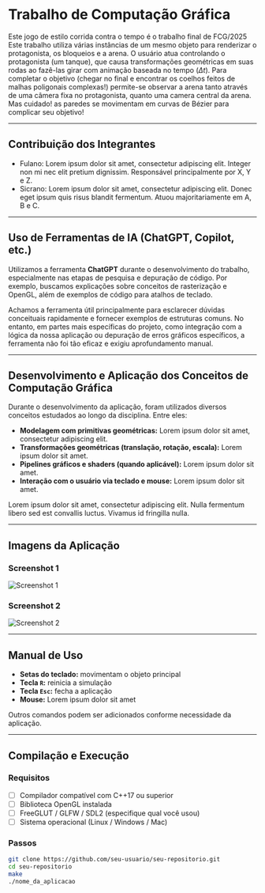 # Trabalho de Computação Gráfica

Este jogo de estilo corrida contra o tempo é o trabalho final de FCG/2025
Este trabalho utiliza várias instâncias de um mesmo objeto para renderizar o protagonista, os bloqueios e a arena. O usuário atua controlando o protagonista (um tanque), que causa transformações geométricas em suas rodas ao fazê-las girar com animação baseada no tempo ($\Delta t$). Para completar o objetivo (chegar no final e encontrar os coelhos feitos de malhas poligonais complexas!) permite-se observar a arena tanto através de uma câmera fixa no protagonista, quanto uma camera central da arena. Mas cuidado! as paredes se movimentam em curvas de Bézier para complicar seu objetivo!

---

## Contribuição dos Integrantes

- Fulano: Lorem ipsum dolor sit amet, consectetur adipiscing elit. Integer non mi nec elit pretium dignissim. Responsável principalmente por X, Y e Z.
- Sicrano: Lorem ipsum dolor sit amet, consectetur adipiscing elit. Donec eget ipsum quis risus blandit fermentum. Atuou majoritariamente em A, B e C.

---

## Uso de Ferramentas de IA (ChatGPT, Copilot, etc.)

Utilizamos a ferramenta **ChatGPT** durante o desenvolvimento do trabalho, especialmente nas etapas de pesquisa e depuração de código. Por exemplo, buscamos explicações sobre conceitos de rasterização e OpenGL, além de exemplos de código para atalhos de teclado.

Achamos a ferramenta útil principalmente para esclarecer dúvidas conceituais rapidamente e fornecer exemplos de estruturas comuns. No entanto, em partes mais específicas do projeto, como integração com a lógica da nossa aplicação ou depuração de erros gráficos específicos, a ferramenta não foi tão eficaz e exigiu aprofundamento manual.

---

## Desenvolvimento e Aplicação dos Conceitos de Computação Gráfica

Durante o desenvolvimento da aplicação, foram utilizados diversos conceitos estudados ao longo da disciplina. Entre eles:

- **Modelagem com primitivas geométricas:** Lorem ipsum dolor sit amet, consectetur adipiscing elit.
- **Transformações geométricas (translação, rotação, escala):** Lorem ipsum dolor sit amet.
- **Pipelines gráficos e shaders (quando aplicável):** Lorem ipsum dolor sit amet.
- **Interação com o usuário via teclado e mouse:** Lorem ipsum dolor sit amet.

Lorem ipsum dolor sit amet, consectetur adipiscing elit. Nulla fermentum libero sed est convallis luctus. Vivamus id fringilla nulla.

---

## Imagens da Aplicação

### Screenshot 1

![Screenshot 1](imagens/screenshot1.png)

### Screenshot 2

![Screenshot 2](imagens/screenshot2.png)

---

## Manual de Uso

- **Setas do teclado:** movimentam o objeto principal
- **Tecla `R`:** reinicia a simulação
- **Tecla `Esc`:** fecha a aplicação
- **Mouse:** Lorem ipsum dolor sit amet

Outros comandos podem ser adicionados conforme necessidade da aplicação.

---

## Compilação e Execução

### Requisitos

- [ ] Compilador compatível com C++17 ou superior
- [ ] Biblioteca OpenGL instalada
- [ ] FreeGLUT / GLFW / SDL2 (especifique qual você usou)
- [ ] Sistema operacional (Linux / Windows / Mac)

### Passos

```bash
git clone https://github.com/seu-usuario/seu-repositorio.git
cd seu-repositorio
make
./nome_da_aplicacao
```
